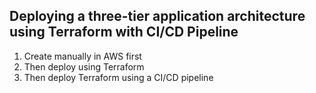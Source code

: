 ## Deploying a three-tier application architecture using Terraform with CI/CD Pipeline

1. Create manually in AWS first 
2. Then deploy using Terraform 
3. Then deploy Terraform using a CI/CD pipeline 

